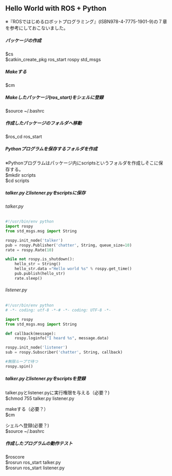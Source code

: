 ## Hello World with ROS + Python
※『ROSではじめるロボットプログラミング』(ISBN978-4-7775-1901-9)の７章を参考にしておこないました。

##### パッケージの作成
$cs  
$catkin_create_pkg ros_start rospy std_msgs  

##### Makeする
$cm  

##### Makeしたパッケージ(ros_start)をシェルに登録  
$source ~/.bashrc

##### 作成したパッケージのフォルダへ移動  
$ros_cd ros_start

##### Pythonプログラムを保存するフォルダを作成
※Pythonプログラムはパッケージ内にscriptsというフォルダを作成しそこに保存する。  
$mkdir scripts  
$cd scripts  

##### talker.pyとlistener.pyをscriptsに保存
###### talker.py
```Python
#!/usr/bin/env python
import rospy
from std_msgs.msg import String

rospy.init_node('talker')
pub = rospy.Publisher('chatter', String, queue_size=10)
rate = rospy.Rate(10)

while not rospy.is_shutdown():
    hello_str = String()
    hello_str.data ="Hello world %s" % rospy.get_time()
    pub.publish(hello_str)
    rate.sleep()
```  

###### listener.py
```python
#!/usr/bin/env python
# -*- coding: utf-8 -*-# -*- coding: UTF-8 -*-

import rospy
from std_msgs.msg import String

def callback(message):
    rospy.loginfo("I heard %s", message.data)

rospy.init_node('listener')
sub = rospy.Subscriber('chatter', String, callback)

#無限ループで待つ
rospy.spin()
```

##### talker.pyとlistener.pyをscriptsを登録
talker.pyとlistener.pyに実行権限を与える（必要？)    
$chmod 755 talker.py listener.py

makeする（必要？）  
$cm  

シェルへ登録(必要？)  
$source ~/.bashrc

##### 作成したプログラムの動作テスト
$roscore  
$rosrun ros_start talker.py  
$rosrun ros_start listener.py  
